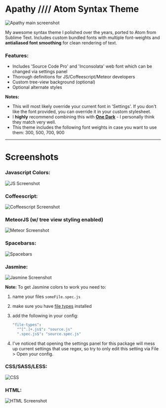 # Apathy   ////  Atom Syntax Theme

![Apathy main screenshot](https://s3.amazonaws.com/f.cl.ly/items/2H0w160E1T2y332e0f3G/apathy.png)

My awesome syntax theme I polished over the years, ported to Atom from Sublime Text. Includes custom bundled fonts with multiple font-weights and **antialiased font smoothing** for clean rendering of text.

### Features:
* Includes 'Source Code Pro' and 'Inconsolata' web font which can be changed via settings panel
* Thorough definitions for JS/Coffeescript/Meteor developers
* Custom tree-view background (optional)
* Optional alternate styles

**Notes:**
  - This will most likely override your current font in 'Settings'. If you don't like the font provided, you can override it in your custom stylesheet.  
  - I **highly** recommend combining this with **[One Dark](https://github.com/atom/one-dark-ui)** - I personally think they match very well.
  - This theme includes the following font weights in case you want to use them: 300, 500, 700, 900

---

# Screenshots

### Javascript Colors:
![JS Screenshot](https://s3.amazonaws.com/f.cl.ly/items/2g403i3V0w2B2K0v2G2D/Image%202015-05-01%20at%207.36.00%20PM.png)

### Coffeescript:
![Coffeescript Screenshot](https://s3.amazonaws.com/f.cl.ly/items/2e2v1z1Q2S0r443z0u2j/Image%202015-05-01%20at%207.47.31%20PM.png)

### MeteorJS (w/ tree view styling enabled)
![Meteor Screenshot](https://s3.amazonaws.com/f.cl.ly/items/3b3s200N3C151Z101X12/Image%202015-05-01%20at%207.31.18%20PM.png)

### Spacebarss:
![Spacebars](https://s3.amazonaws.com/f.cl.ly/items/3J070V2h070X182c3F1R/Image%202015-05-01%20at%207.42.33%20PM.png)

### Jasmine:
![Jasmine Screenshot](https://s3.amazonaws.com/f.cl.ly/items/221H441D1p0q3o1b452n/Image%202015-05-01%20at%207.36.58%20PM.png)

**Note:** To get Jasmine colors to work you need to:
  1.  name your files `someFile.spec.js`
  2.  make sure you have [file types](https://atom.io/packages/file-types) installed
  3.  add the following in your config:

      ```coffee
      "file-types":
        "^[^.]+.js$": "source.js"
        ".spec.js$": "source.spec.js"
      ```
  4. I've noticed that opening the settings panel for this package will mess up current settings that use regex, so try to only edit this setting via File > Open your config.

### CSS/SASS/LESS:
![CSS](https://s3.amazonaws.com/f.cl.ly/items/2Q1H1W2R3o2F0C2b043K/Image%202015-05-01%20at%207.41.18%20PM.png)

### HTML:
![HTML Screenshot](https://s3.amazonaws.com/f.cl.ly/items/0L3E1F1F1r3G2y242a0E/Image%202015-05-01%20at%207.39.59%20PM.png)
